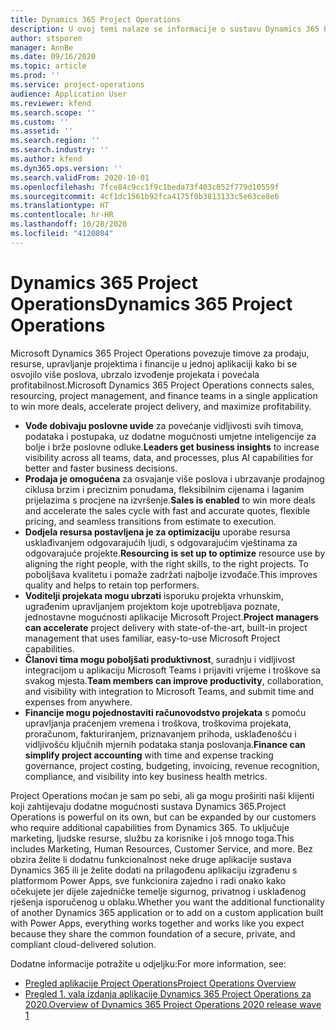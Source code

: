 ```yaml
---
title: Dynamics 365 Project Operations
description: U ovoj temi nalaze se informacije o sustavu Dynamics 365 Project Operations.
author: stsporen
manager: AnnBe
ms.date: 09/16/2020
ms.topic: article
ms.prod: ''
ms.service: project-operations
audience: Application User
ms.reviewer: kfend
ms.search.scope: ''
ms.custom: ''
ms.assetid: ''
ms.search.region: ''
ms.search.industry: ''
ms.author: kfend
ms.dyn365.ops.version: ''
ms.search.validFrom: 2020-10-01
ms.openlocfilehash: 7fce84c9cc1f9c1beda73f403c052f779d10559f
ms.sourcegitcommit: 4cf1dc1561b92fca4175f0b3813133c5e63ce8e6
ms.translationtype: HT
ms.contentlocale: hr-HR
ms.lasthandoff: 10/28/2020
ms.locfileid: "4120804"
---
```

# <a name="dynamics-365-project-operations"></a><span data-ttu-id="abd7e-103">Dynamics 365 Project Operations</span><span class="sxs-lookup"><span data-stu-id="abd7e-103">Dynamics 365 Project Operations</span></span>

<span data-ttu-id="abd7e-104">Microsoft Dynamics 365 Project Operations povezuje timove za prodaju, resurse, upravljanje projektima i financije u jednoj aplikaciji kako bi se osvojilo više poslova, ubrzalo izvođenje projekata i povećala profitabilnost.</span><span class="sxs-lookup"><span data-stu-id="abd7e-104">Microsoft Dynamics 365 Project Operations connects sales, resourcing, project management, and finance teams in a single application to win more deals, accelerate project delivery, and maximize profitability.</span></span>

-   <span data-ttu-id="abd7e-105">**Vođe dobivaju poslovne uvide** za povećanje vidljivosti svih timova, podataka i postupaka, uz dodatne mogućnosti umjetne inteligencije za bolje i brže poslovne odluke.</span><span class="sxs-lookup"><span data-stu-id="abd7e-105">**Leaders get business insights** to increase visibility across all teams, data, and processes, plus AI capabilities for better and faster business decisions.</span></span>
-   <span data-ttu-id="abd7e-106">**Prodaja je omogućena** za osvajanje više poslova i ubrzavanje prodajnog ciklusa brzim i preciznim ponudama, fleksibilnim cijenama i laganim prijelazima s procjene na izvršenje.</span><span class="sxs-lookup"><span data-stu-id="abd7e-106">**Sales is enabled** to win more deals and accelerate the sales cycle with fast and accurate quotes, flexible pricing, and seamless transitions from estimate to execution.</span></span>
-   <span data-ttu-id="abd7e-107">**Dodjela resursa postavljena je za optimizaciju** uporabe resursa usklađivanjem odgovarajućih ljudi, s odgovarajućim vještinama za odgovarajuće projekte.</span><span class="sxs-lookup"><span data-stu-id="abd7e-107">**Resourcing is set up to optimize** resource use by aligning the right people, with the right skills, to the right projects.</span></span> <span data-ttu-id="abd7e-108">To poboljšava kvalitetu i pomaže zadržati najbolje izvođače.</span><span class="sxs-lookup"><span data-stu-id="abd7e-108">This improves quality and helps to retain top performers.</span></span>
-   <span data-ttu-id="abd7e-109">**Voditelji projekata mogu ubrzati** isporuku projekta vrhunskim, ugrađenim upravljanjem projektom koje upotrebljava poznate, jednostavne mogućnosti aplikacije Microsoft Project.</span><span class="sxs-lookup"><span data-stu-id="abd7e-109">**Project managers can accelerate** project delivery with state-of-the-art, built-in project management that uses familiar, easy-to-use Microsoft Project capabilities.</span></span>
-   <span data-ttu-id="abd7e-110">**Članovi tima mogu poboljšati produktivnost**, suradnju i vidljivost integracijom u aplikaciju Microsoft Teams i prijaviti vrijeme i troškove sa svakog mjesta.</span><span class="sxs-lookup"><span data-stu-id="abd7e-110">**Team members can improve productivity**, collaboration, and visibility with integration to Microsoft Teams, and submit time and expenses from anywhere.</span></span>
-   <span data-ttu-id="abd7e-111">**Financije mogu pojednostaviti računovodstvo projekata** s pomoću upravljanja praćenjem vremena i troškova, troškovima projekata, proračunom, fakturiranjem, priznavanjem prihoda, usklađenošću i vidljivošću ključnih mjernih podataka stanja poslovanja.</span><span class="sxs-lookup"><span data-stu-id="abd7e-111">**Finance can simplify project accounting** with time and expense tracking governance, project costing, budgeting, invoicing, revenue recognition, compliance, and visibility into key business health metrics.</span></span>

<span data-ttu-id="abd7e-112">Project Operations moćan je sam po sebi, ali ga mogu proširiti naši klijenti koji zahtijevaju dodatne mogućnosti sustava Dynamics 365.</span><span class="sxs-lookup"><span data-stu-id="abd7e-112">Project Operations is powerful on its own, but can be expanded by our customers who require additional capabilities from Dynamics 365.</span></span> <span data-ttu-id="abd7e-113">To uključuje marketing, ljudske resurse, službu za korisnike i još mnogo toga.</span><span class="sxs-lookup"><span data-stu-id="abd7e-113">This includes Marketing, Human Resources, Customer Service, and more.</span></span> <span data-ttu-id="abd7e-114">Bez obzira želite li dodatnu funkcionalnost neke druge aplikacije sustava Dynamics 365 ili je želite dodati na prilagođenu aplikaciju izgrađenu s platformom Power Apps, sve funkcionira zajedno i radi onako kako očekujete jer dijele zajedničke temelje sigurnog, privatnog i usklađenog rješenja isporučenog u oblaku.</span><span class="sxs-lookup"><span data-stu-id="abd7e-114">Whether you want the additional functionality of another Dynamics 365 application or to add on a custom application built with Power Apps, everything works together and works like you expect because they share the common foundation of a secure, private, and compliant cloud-delivered solution.</span></span>

<span data-ttu-id="abd7e-115">Dodatne informacije potražite u odjeljku:</span><span class="sxs-lookup"><span data-stu-id="abd7e-115">For more information, see:</span></span>

- [<span data-ttu-id="abd7e-116">Pregled aplikacije Project Operations</span><span class="sxs-lookup"><span data-stu-id="abd7e-116">Project Operations Overview</span></span>](https://dynamics.microsoft.com/en-us/project-operations/overview/)
- [<span data-ttu-id="abd7e-117">Pregled 1. vala izdanja aplikacije Dynamics 365 Project Operations za 2020.</span><span class="sxs-lookup"><span data-stu-id="abd7e-117">Overview of Dynamics 365 Project Operations 2020 release wave 1</span></span>](https://docs.microsoft.com/dynamics365-release-plan/2020wave1/dynamics365-project-operations/)

